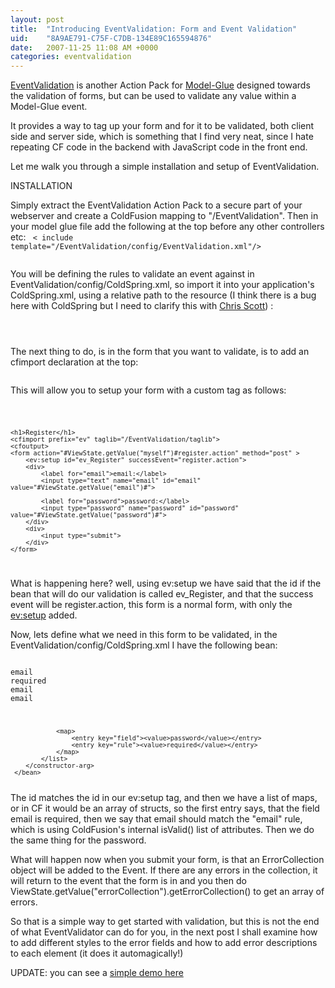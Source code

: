 ```yaml
---
layout: post
title:  "Introducing EventValidation: Form and Event Validation"
uid:	"8A9AE791-C75F-C7DB-134E89C165594876"
date:   2007-11-25 11:08 AM +0000
categories: eventvalidation
---
```

<a href="http://eventvalidation.riaforge.org/">EventValidation</a> is another Action Pack for <a href="http://www.model-glue.com/" title="The Model-Glue Framework">Model-Glue</a> designed towards the validation of forms, but can be used to validate any value within a Model-Glue event.

It provides a way to tag up your form and for it to be validated, both client side and server side, which is something that I find very neat, since I hate repeating CF code in the backend with JavaScript code in the front end.

Let me walk you through a simple installation and setup of EventValidation. 

INSTALLATION

Simply extract the EventValidation Action Pack to a secure part of your webserver and create a ColdFusion mapping to "/EventValidation". Then in your model glue file add the following at the top before any other controllers etc:
<code>
< include template="/EventValidation/config/EventValidation.xml"/>		
</code>

You will be defining the rules to validate an event against in EventValidation/config/ColdSpring.xml, so import it into your application's ColdSpring.xml, using a relative path to the resource (I think there is a bug here with ColdSpring but I need to clarify this with <a href="http://cdscott.blogspot.com/" title="Truths and Lies">Chris Scott</a>) :

<code>
	<import resource="../../EventValidation/config/ColdSpring.xml" />
</code>

The next thing to do, is in the form that you want to validate, is to add an cfimport declaration at the top:
<code>
<cfimport prefix="ev" taglib="/EventValidation/taglib">
</code>

This will allow you to setup your form with a custom tag as follows:

<code>
	
	<h1>Register</h1>
	<cfimport prefix="ev" taglib="/EventValidation/taglib">
	<cfoutput>	
	<form action="#ViewState.getValue("myself")#register.action" method="post" >
		<ev:setup id="ev_Register" successEvent="register.action">
		<div>
	    	<label for="email">email:</label>
			<input type="text" name="email" id="email" value="#ViewState.getValue("email")#">
		
	    	<label for="password">password:</label>
			<input type="password" name="password" id="password" value="#ViewState.getValue("password")#">
		</div>
		<div>
			<input type="submit">
		</div>
	</form>
</code>

What is happening here? well, using ev:setup we have said that the id if the bean that will do our validation is called ev_Register, and that the success event will be register.action, this form is a normal form, with only the <ev:setup> added.

Now, lets define what we need in this form to be validated, in the EventValidation/config/ColdSpring.xml I have the following bean:
<code>
	<bean id="ev_Register" class="EventValidation.model.EventValidator">
	 	<constructor-arg name="rules">
	 		<list>
	 			<map>
	 				<entry key="field"><value>email</value></entry>
	 				<entry key="rule"><value>required</value></entry>
	 			</map>
	 			<map>
	 				<entry key="field"><value>email</value></entry>
	 				<entry key="rule"><value>email</value></entry>
	 			</map>
	 			
	 			<map>
	 				<entry key="field"><value>password</value></entry>
	 				<entry key="rule"><value>required</value></entry>
	 			</map>
	 		</list>
	 	</constructor-arg>
	 </bean>
</code>
The id matches the id in our ev:setup tag, and then we have a list of maps, or in CF it would be an array of structs, so the first entry says, that the field email is required, then we say that email should match the "email" rule, which is using ColdFusion's internal isValid() list of attributes. Then we do the same thing for the password.


What will happen now when you submit your form, is that an ErrorCollection object will be added to the Event. If there are any errors in the collection, it will return to the event that the form is in and you then do ViewState.getValue("errorCollection").getErrorCollection() to get an array of errors.


So that is a simple way to get started with validation, but this is not the end of what EventValidator can do for you, in the next post I shall examine how to add different styles to the error fields and how to add error descriptions to each element (it does it automagically!)

UPDATE: you can see a <a href="http://www.markdrew.co.uk/EVDemo/">simple demo here</a>